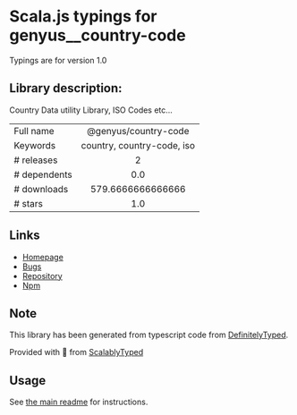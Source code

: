 
# Scala.js typings for genyus__country-code

Typings are for version 1.0

## Library description:
Country Data utility Library, ISO Codes etc...

|                    |                 |
| ------------------ | :-------------: |
| Full name          | @genyus/country-code |
| Keywords           | country, country-code, iso |
| # releases         | 2 |
| # dependents       | 0.0 |
| # downloads        | 579.6666666666666 |
| # stars            | 1.0 |

## Links
- [Homepage](https://github.com/lwhiteley/cc#readme)
- [Bugs](https://github.com/lwhiteley/cc/issues)
- [Repository](https://github.com/lwhiteley/cc)
- [Npm](https://www.npmjs.com/package/%40genyus%2Fcountry-code)
    


## Note
This library has been generated from typescript code from [DefinitelyTyped](https://definitelytyped.org).

Provided with :purple_heart: from [ScalablyTyped](https://github.com/oyvindberg/ScalablyTyped)

## Usage
See [the main readme](../../readme.md) for instructions.


